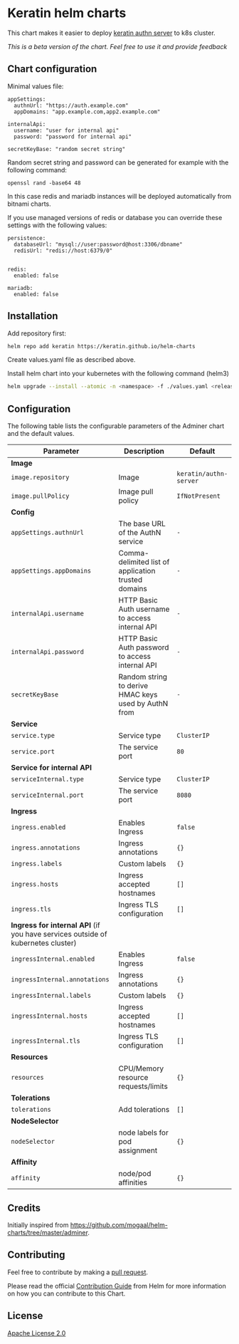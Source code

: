 # Keratin helm charts

This chart makes it easier to deploy [keratin authn server](https://keratin.tech/) to k8s cluster.

*This is a beta version of the chart. Feel free to use it and provide feedback*

## Chart configuration

Minimal values file:
```
appSettings:
  authnUrl: "https://auth.example.com"
  appDomains: "app.example.com,app2.example.com"
 
internalApi:
  username: "user for internal api"    
  password: "password for internal api"

secretKeyBase: "random secret string"
```

Random secret string and password can be generated for example with the following command:

```
openssl rand -base64 48
```

In this case redis and mariadb instances will be deployed automatically from bitnami charts.

If you use managed versions of redis or database you can override these settings with the following values:
```
persistence:
  databaseUrl: "mysql://user:password@host:3306/dbname"
  redisUrl: "redis://host:6379/0"


redis:
  enabled: false

mariadb:
  enabled: false
```

## Installation 

Add repository first: 

```bash
helm repo add keratin https://keratin.github.io/helm-charts
```

Create values.yaml file as described above.

Install helm chart into your kubernetes with the following command (helm3)

```bash
helm upgrade --install --atomic -n <namespace> -f ./values.yaml <release name> keratin/keratin-authn-server
```


## Configuration

The following table lists the configurable parameters of the Adminer chart and the default values.

| Parameter                         | Description                                                             | Default                     |
| --------------------------------- | ----------------------------------------------------------------------- | --------------------------- |
| **Image**                                                                                                                                 |
| `image.repository`                | Image                                                                   | `keratin/authn-server`      |
| `image.pullPolicy`                | Image pull policy                                                       | `IfNotPresent`              |
| **Config**                                                                                                                                |
| `appSettings.authnUrl`            | The base URL of the AuthN service                                       | `-`                         |
| `appSettings.appDomains`          | Comma-delimited list of application trusted domains                     | `-`                         |
| `internalApi.username`            | HTTP Basic Auth username to access internal API                         | `-`                         |
| `internalApi.password`            | HTTP Basic Auth password to access internal API                         | `-`                         |
| `secretKeyBase`                   | Random string to derive HMAC keys used by AuthN from                    | `-`                         |
| **Service**                                                                                                                               |
| `service.type`                    | Service type                                                            | `ClusterIP`                 |
| `service.port`                    | The service port                                                        | `80`                        |
| **Service for internal API**                                                                                                              |
| `serviceInternal.type`            | Service type                                                            | `ClusterIP`                 |
| `serviceInternal.port`            | The service port                                                        | `8080`                      |
| **Ingress**                                                                                                                               |
| `ingress.enabled`                 | Enables Ingress                                                         | `false`                     |
| `ingress.annotations`             | Ingress annotations                                                     | `{}`                        |
| `ingress.labels`                  | Custom labels                                                           | `{}`                        |
| `ingress.hosts`                   | Ingress accepted hostnames                                              | `[]`                        |
| `ingress.tls`                     | Ingress TLS configuration                                               | `[]`                        |
| **Ingress for internal API** (if you have services outside of kubernetes cluster)                                                         |
| `ingressInternal.enabled`         | Enables Ingress                                                         | `false`                     |
| `ingressInternal.annotations`     | Ingress annotations                                                     | `{}`                        |
| `ingressInternal.labels`          | Custom labels                                                           | `{}`                        |
| `ingressInternal.hosts`           | Ingress accepted hostnames                                              | `[]`                        |
| `ingressInternal.tls`             | Ingress TLS configuration                                               | `[]`                        |
| **Resources**                                                                                                                             |
| `resources`                       | CPU/Memory resource requests/limits                                     | `{}`                        |
| **Tolerations**                                                                                                                           |
| `tolerations`                     | Add tolerations                                                         | `[]`                        |
| **NodeSelector**                                                                                                                          |
| `nodeSelector`                    | node labels for pod assignment                                          | `{}`                        |
| **Affinity**                                                                                                                              |
| `affinity`                        | node/pod affinities                                                     | `{}`                        | 

## Credits

Initially inspired from https://github.com/mogaal/helm-charts/tree/master/adminer.

## Contributing

Feel free to contribute by making a [pull request](https://github.com/kratin/helm-charts/pull/new/master).

Please read the official [Contribution Guide](https://github.com/helm/charts/blob/master/CONTRIBUTING.md) from Helm for more information on how you can contribute to this Chart.

## License

[Apache License 2.0](LICENSE.md)